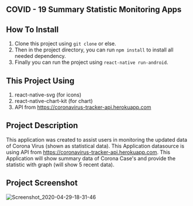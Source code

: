 ## COVID - 19 Summary Statistic Monitoring Apps

## How To Install

1. Clone this project using `git clone` or else.
2. Then in the project directory, you can run `npm install` to install all needed dependency.
3. Finally you can run the project using `react-native run-android`.

## This Project Using
1. react-native-svg (for icons)
2. react-native-chart-kit (for chart)
3. API from https://coronavirus-tracker-api.herokuapp.com

## Project Description
This application was created to assist users in monitoring the updated data of Corona Virus (shown as statistical data). This Application datasource is using API from https://coronavirus-tracker-api.herokuapp.com. This Application will show summary data of Corona Case's and provide the statistic with graph (will show 5 recent data).

## Project Screenshot
![Screenshot_2020-04-29-18-31-46](https://user-images.githubusercontent.com/57338415/80591524-0d154e80-8a48-11ea-9f97-83faae074ddd.png)
